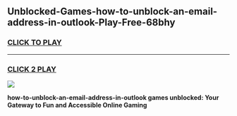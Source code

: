 
## Unblocked-Games-how-to-unblock-an-email-address-in-outlook-Play-Free-68bhy
<h3>
<a href="https://premium76.site?title=how-to-unblock-an-email-address-in-outlook&ref=23A">CLICK TO PLAY</a></h3>
<hr>

<h3>
<a href="https://premium76.site?title=how-to-unblock-an-email-address-in-outlook&ref=23A">CLICK 2 PLAY</a>
  
</h3>

<a href="https://premium76.site?title=how-to-unblock-an-email-address-in-outlook&ref=23A"><img src="https://clearcache.store/games.png"></a>


**how-to-unblock-an-email-address-in-outlook games unblocked: Your Gateway to Fun and Accessible Online Gaming**
